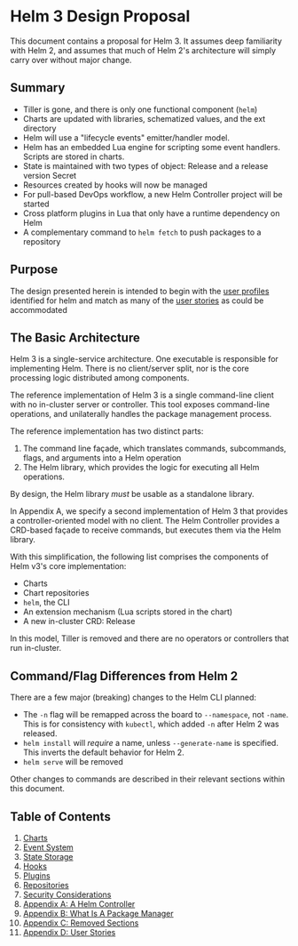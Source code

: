 # Helm 3 Design Proposal

This document contains a proposal for Helm 3. It assumes deep familiarity with
Helm 2, and assumes that much of Helm 2's architecture will simply carry over
without major change.

## Summary

- Tiller is gone, and there is only one functional component (`helm`)
- Charts are updated with libraries, schematized values, and the ext directory
- Helm will use a "lifecycle events" emitter/handler model.
- Helm has an embedded Lua engine for scripting some event handlers. Scripts are stored in charts.
- State is maintained with two types of object: Release and a release version Secret
- Resources created by hooks will now be managed
- For pull-based DevOps workflow, a new Helm Controller project will be started
- Cross platform plugins in Lua that only have a runtime dependency on Helm
- A complementary command to `helm fetch` to push packages to a repository

## Purpose

The design presented herein is intended to begin with the [user profiles](../user-profiles.md)
identified for helm and match as many of the [user stories](./011-user_stories.md)
as could be accommodated

## The Basic Architecture

Helm 3 is a single-service architecture. One executable is responsible for
implementing Helm. There is no client/server split, nor is the core processing
logic distributed among components.

The reference implementation of Helm 3 is a single command-line client with no
in-cluster server or controller. This tool exposes command-line operations, and
unilaterally handles the package management process.

The reference implementation has two distinct parts:

1. The command line façade, which translates commands, subcommands, flags, and
   arguments into a Helm operation
2. The Helm library, which provides the logic for executing all Helm
   operations.

By design, the Helm library _must_ be usable as a standalone library.

In Appendix A, we specify a second implementation of Helm 3 that provides a
controller-oriented model with no client. The Helm Controller provides a
CRD-based façade to receive commands, but executes them via the Helm library.

With this simplification, the following list comprises the components of Helm
v3's core implementation:

* Charts
* Chart repositories
* `helm`, the CLI
* An extension mechanism (Lua scripts stored in the chart)
* A new in-cluster CRD: Release

In this model, Tiller is removed and there are no operators or controllers that
run in-cluster.

## Command/Flag Differences from Helm 2

There are a few major (breaking) changes to the Helm CLI planned:

- The `-n` flag will be remapped across the board to `--namespace`, not `-name`.
  This is for consistency with `kubectl`, which added `-n` after Helm 2 was released.
- `helm install` will _require_ a name, unless `--generate-name` is specified. This
  inverts the default behavior for Helm 2.
- `helm serve` will be removed

Other changes to commands are described in their relevant sections within this
document.

## Table of Contents

1.  [Charts](./001-charts.md)
2.  [Event System](./002-events.md)
3.  [State Storage](./003-state.md)
4.  [Hooks](./004-hooks.md)
5.  [Plugins](./005-plugins.md)
6.  [Repositories](./006-repositories.md)
7.  [Security Considerations](./007-security.md)
8.  [Appendix A: A Helm Controller](./008-controller.md)
9.  [Appendix B: What Is A Package Manager](./009-package_manager.md)
10. [Appendix C: Removed Sections](010-removed.md)
11. [Appendix D: User Stories](011-user_stories.md)

